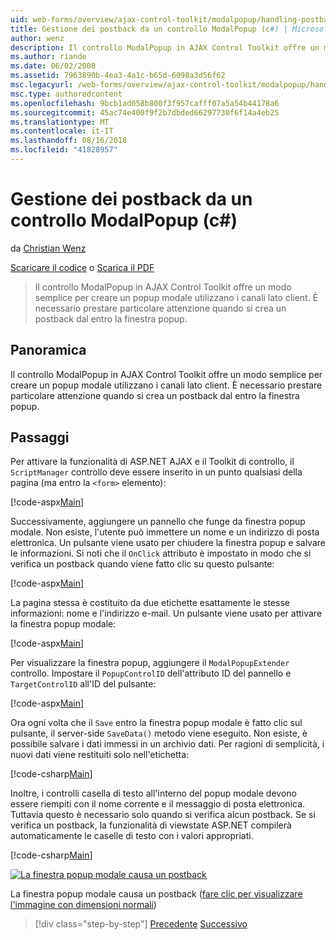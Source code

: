 ```yaml
---
uid: web-forms/overview/ajax-control-toolkit/modalpopup/handling-postbacks-from-a-modalpopup-cs
title: Gestione dei postback da un controllo ModalPopup (c#) | Microsoft Docs
author: wenz
description: Il controllo ModalPopup in AJAX Control Toolkit offre un modo semplice per creare un popup modale utilizzano i canali lato client. È necessario prestare particolare attenzione quando un pos...
ms.author: riande
ms.date: 06/02/2008
ms.assetid: 7963890b-4ea3-4a1c-b65d-6098a3d56f62
msc.legacyurl: /web-forms/overview/ajax-control-toolkit/modalpopup/handling-postbacks-from-a-modalpopup-cs
msc.type: authoredcontent
ms.openlocfilehash: 9bcb1ad058b800f3f957cafff07a5a54b44178a6
ms.sourcegitcommit: 45ac74e400f9f2b7dbded66297730f6f14a4eb25
ms.translationtype: MT
ms.contentlocale: it-IT
ms.lasthandoff: 08/16/2018
ms.locfileid: "41828957"
---
```

<a name="handling-postbacks-from-a-modalpopup-c"></a>Gestione dei postback da un controllo ModalPopup (c#)
====================
da [Christian Wenz](https://github.com/wenz)

[Scaricare il codice](http://download.microsoft.com/download/2/4/0/24052038-f942-4336-905b-b60ae56f0dd5/ModalPopup3.cs.zip) o [Scarica il PDF](http://download.microsoft.com/download/b/6/a/b6ae89ee-df69-4c87-9bfb-ad1eb2b23373/modalpopup3CS.pdf)

> Il controllo ModalPopup in AJAX Control Toolkit offre un modo semplice per creare un popup modale utilizzano i canali lato client. È necessario prestare particolare attenzione quando si crea un postback dal entro la finestra popup.


## <a name="overview"></a>Panoramica

Il controllo ModalPopup in AJAX Control Toolkit offre un modo semplice per creare un popup modale utilizzano i canali lato client. È necessario prestare particolare attenzione quando si crea un postback dal entro la finestra popup.

## <a name="steps"></a>Passaggi

Per attivare la funzionalità di ASP.NET AJAX e il Toolkit di controllo, il `ScriptManager` controllo deve essere inserito in un punto qualsiasi della pagina (ma entro la `<form>` elemento):

[!code-aspx[Main](handling-postbacks-from-a-modalpopup-cs/samples/sample1.aspx)]

Successivamente, aggiungere un pannello che funge da finestra popup modale. Non esiste, l'utente può immettere un nome e un indirizzo di posta elettronica. Un pulsante viene usato per chiudere la finestra popup e salvare le informazioni. Si noti che il `OnClick` attributo è impostato in modo che si verifica un postback quando viene fatto clic su questo pulsante:

[!code-aspx[Main](handling-postbacks-from-a-modalpopup-cs/samples/sample2.aspx)]

La pagina stessa è costituito da due etichette esattamente le stesse informazioni: nome e l'indirizzo e-mail. Un pulsante viene usato per attivare la finestra popup modale:

[!code-aspx[Main](handling-postbacks-from-a-modalpopup-cs/samples/sample3.aspx)]

Per visualizzare la finestra popup, aggiungere il `ModalPopupExtender` controllo. Impostare il `PopupControlID` dell'attributo ID del pannello e `TargetControlID` all'ID del pulsante:

[!code-aspx[Main](handling-postbacks-from-a-modalpopup-cs/samples/sample4.aspx)]

Ora ogni volta che il `Save` entro la finestra popup modale è fatto clic sul pulsante, il server-side `SaveData()` metodo viene eseguito. Non esiste, è possibile salvare i dati immessi in un archivio dati. Per ragioni di semplicità, i nuovi dati viene restituiti solo nell'etichetta:

[!code-csharp[Main](handling-postbacks-from-a-modalpopup-cs/samples/sample5.cs)]

Inoltre, i controlli casella di testo all'interno del popup modale devono essere riempiti con il nome corrente e il messaggio di posta elettronica. Tuttavia questo è necessario solo quando si verifica alcun postback. Se si verifica un postback, la funzionalità di viewstate ASP.NET compilerà automaticamente le caselle di testo con i valori appropriati.

[!code-csharp[Main](handling-postbacks-from-a-modalpopup-cs/samples/sample6.cs)]


[![La finestra popup modale causa un postback](handling-postbacks-from-a-modalpopup-cs/_static/image2.png)](handling-postbacks-from-a-modalpopup-cs/_static/image1.png)

La finestra popup modale causa un postback ([fare clic per visualizzare l'immagine con dimensioni normali](handling-postbacks-from-a-modalpopup-cs/_static/image3.png))

> [!div class="step-by-step"]
> [Precedente](using-modalpopup-with-a-repeater-control-cs.md)
> [Successivo](positioning-a-modalpopup-cs.md)
